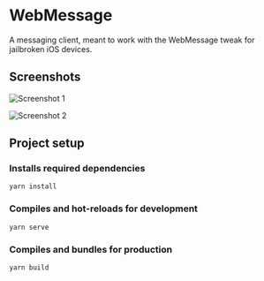 # WebMessage
A messaging client, meant to work with the WebMessage tweak for jailbroken iOS devices.

## Screenshots
![Screenshot 1](https://i.imgur.com/AiZ1GbR.png)

![Screenshot 2](https://i.imgur.com/ioMiXOn.png)

## Project setup
### Installs required dependencies 
```
yarn install
```

### Compiles and hot-reloads for development
```
yarn serve
```

### Compiles and bundles for production
```
yarn build
```
